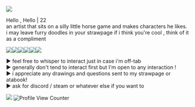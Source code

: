 <img src="https://i.pinimg.com/originals/48/c2/8b/48c28b0be6165b011a329c2e5ffaaa7e.gif"/>

Hello , Hello | 22
<br> an artist that sits on a silly little horse game and makes characters he likes.
<br> i may leave furry doodles in your strawpage if i think you're cool , think of it as a compliment 

<img src="https://images-wixmp-ed30a86b8c4ca887773594c2.wixmp.com/f/27711c90-3160-4a98-9e79-889114e2e05d/dan09yo-c9be793c-99e7-48fd-a62b-7962c249ee55.png?token=eyJ0eXAiOiJKV1QiLCJhbGciOiJIUzI1NiJ9.eyJzdWIiOiJ1cm46YXBwOjdlMGQxODg5ODIyNjQzNzNhNWYwZDQxNWVhMGQyNmUwIiwiaXNzIjoidXJuOmFwcDo3ZTBkMTg4OTgyMjY0MzczYTVmMGQ0MTVlYTBkMjZlMCIsIm9iaiI6W1t7InBhdGgiOiJcL2ZcLzI3NzExYzkwLTMxNjAtNGE5OC05ZTc5LTg4OTExNGUyZTA1ZFwvZGFuMDl5by1jOWJlNzkzYy05OWU3LTQ4ZmQtYTYyYi03OTYyYzI0OWVlNTUucG5nIn1dXSwiYXVkIjpbInVybjpzZXJ2aWNlOmZpbGUuZG93bmxvYWQiXX0.q3gX0mRor88UcrRRPjr3VWvwUMYr1xS5uztxMDlTs6A"><img src="https://images-wixmp-ed30a86b8c4ca887773594c2.wixmp.com/f/68c1425c-d3f4-47d1-91f6-1d62e178b725/d6f8eic-e8ab9178-154e-4462-a4b8-ed3bad34276d.gif?token=eyJ0eXAiOiJKV1QiLCJhbGciOiJIUzI1NiJ9.eyJzdWIiOiJ1cm46YXBwOjdlMGQxODg5ODIyNjQzNzNhNWYwZDQxNWVhMGQyNmUwIiwiaXNzIjoidXJuOmFwcDo3ZTBkMTg4OTgyMjY0MzczYTVmMGQ0MTVlYTBkMjZlMCIsIm9iaiI6W1t7InBhdGgiOiJcL2ZcLzY4YzE0MjVjLWQzZjQtNDdkMS05MWY2LTFkNjJlMTc4YjcyNVwvZDZmOGVpYy1lOGFiOTE3OC0xNTRlLTQ0NjItYTRiOC1lZDNiYWQzNDI3NmQuZ2lmIn1dXSwiYXVkIjpbInVybjpzZXJ2aWNlOmZpbGUuZG93bmxvYWQiXX0.ou2YCHtk2uDaNuovOyWc2bML3YBbySvYq2KZP3IsB3k"><img src="https://images-wixmp-ed30a86b8c4ca887773594c2.wixmp.com/f/e1615532-6aee-4e11-9b89-f75f6132fb96/dayyvi3-1642476c-9b42-4e38-9698-d649d6f57494.png?token=eyJ0eXAiOiJKV1QiLCJhbGciOiJIUzI1NiJ9.eyJzdWIiOiJ1cm46YXBwOjdlMGQxODg5ODIyNjQzNzNhNWYwZDQxNWVhMGQyNmUwIiwiaXNzIjoidXJuOmFwcDo3ZTBkMTg4OTgyMjY0MzczYTVmMGQ0MTVlYTBkMjZlMCIsIm9iaiI6W1t7InBhdGgiOiJcL2ZcL2UxNjE1NTMyLTZhZWUtNGUxMS05Yjg5LWY3NWY2MTMyZmI5NlwvZGF5eXZpMy0xNjQyNDc2Yy05YjQyLTRlMzgtOTY5OC1kNjQ5ZDZmNTc0OTQucG5nIn1dXSwiYXVkIjpbInVybjpzZXJ2aWNlOmZpbGUuZG93bmxvYWQiXX0._D2Bk6zcucwGgzeBQeOGZ17hsYGQFm98923c5j1hQzc"><img src="https://images-wixmp-ed30a86b8c4ca887773594c2.wixmp.com/f/fa45c6bb-cca7-4ea2-8ac6-05eb431873f2/d8jcf55-f94b8b14-1cb4-46d9-a529-3c88806071f2.png?token=eyJ0eXAiOiJKV1QiLCJhbGciOiJIUzI1NiJ9.eyJzdWIiOiJ1cm46YXBwOjdlMGQxODg5ODIyNjQzNzNhNWYwZDQxNWVhMGQyNmUwIiwiaXNzIjoidXJuOmFwcDo3ZTBkMTg4OTgyMjY0MzczYTVmMGQ0MTVlYTBkMjZlMCIsIm9iaiI6W1t7InBhdGgiOiJcL2ZcL2ZhNDVjNmJiLWNjYTctNGVhMi04YWM2LTA1ZWI0MzE4NzNmMlwvZDhqY2Y1NS1mOTRiOGIxNC0xY2I0LTQ2ZDktYTUyOS0zYzg4ODA2MDcxZjIucG5nIn1dXSwiYXVkIjpbInVybjpzZXJ2aWNlOmZpbGUuZG93bmxvYWQiXX0.s25sbw5sJa1MAooIIIngOJAJVLkxSVHiLAsSwf1BcpA"><img src="https://images-wixmp-ed30a86b8c4ca887773594c2.wixmp.com/f/34ce505e-bb08-436c-9116-f92a5f14df3b/d4besoy-8aece3e3-9780-413f-b309-b8ed0c9f5810.gif?token=eyJ0eXAiOiJKV1QiLCJhbGciOiJIUzI1NiJ9.eyJzdWIiOiJ1cm46YXBwOjdlMGQxODg5ODIyNjQzNzNhNWYwZDQxNWVhMGQyNmUwIiwiaXNzIjoidXJuOmFwcDo3ZTBkMTg4OTgyMjY0MzczYTVmMGQ0MTVlYTBkMjZlMCIsIm9iaiI6W1t7InBhdGgiOiJcL2ZcLzM0Y2U1MDVlLWJiMDgtNDM2Yy05MTE2LWY5MmE1ZjE0ZGYzYlwvZDRiZXNveS04YWVjZTNlMy05NzgwLTQxM2YtYjMwOS1iOGVkMGM5ZjU4MTAuZ2lmIn1dXSwiYXVkIjpbInVybjpzZXJ2aWNlOmZpbGUuZG93bmxvYWQiXX0.uRAFbUCmAJmhfBVXnhchjy5E3Y6n73VtaGpdNdBRs1Y"><img src="https://images-wixmp-ed30a86b8c4ca887773594c2.wixmp.com/f/9593649b-9956-4a58-a332-85a193ef7f00/d8hdwmv-9b51005d-8d16-4f8a-bf4a-4b460389e630.png?token=eyJ0eXAiOiJKV1QiLCJhbGciOiJIUzI1NiJ9.eyJzdWIiOiJ1cm46YXBwOjdlMGQxODg5ODIyNjQzNzNhNWYwZDQxNWVhMGQyNmUwIiwiaXNzIjoidXJuOmFwcDo3ZTBkMTg4OTgyMjY0MzczYTVmMGQ0MTVlYTBkMjZlMCIsIm9iaiI6W1t7InBhdGgiOiJcL2ZcLzk1OTM2NDliLTk5NTYtNGE1OC1hMzMyLTg1YTE5M2VmN2YwMFwvZDhoZHdtdi05YjUxMDA1ZC04ZDE2LTRmOGEtYmY0YS00YjQ2MDM4OWU2MzAucG5nIn1dXSwiYXVkIjpbInVybjpzZXJ2aWNlOmZpbGUuZG93bmxvYWQiXX0.XAkF8SU9K-aXMDZaB_mvjSrLQmbgaaRkSeGy2m4C1e4">

► feel free to whisper to interact just in case i'm off-tab
<br>► generally don't tend to interact first but I'm open to any interaction ! 
<br>► i appreciate any drawings and questions sent to my strawpage or atabook!
<br>► ask for discord / steam or whatever else if you want to 

<img src="https://i.pinimg.com/originals/6b/78/4f/6b784f7449bdd697a31e0b7aa63e462c.gif">
<img src="https://komarev.com/ghpvc/?username=goblinbug&style=flat&color=yellowgreen" alt="Profile View Counter">
